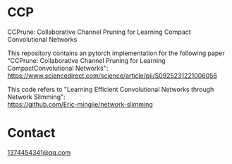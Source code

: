 # CCP
CCPrune: Collaborative Channel Pruning for Learning Compact Convolutional Networks

This repository contains an pytorch implementation for the following paper  
"CCPrune: Collaborative Channel Pruning for Learning CompactConvolutional Networks":
https://www.sciencedirect.com/science/article/pii/S0925231221006056


This code refers to "Learning Efficient Convolutional Networks through Network Slimming":  
https://github.com/Eric-mingjie/network-slimming  


# Contact
1374454341@qq.com
